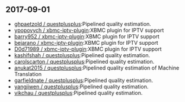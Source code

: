 ## 2017-09-01

* [ghpaetzold / questplusplus](https://github.com/ghpaetzold/questplusplus):Pipelined quality estimation.
* [ypopovych / xbmc-iptv-plugin](https://github.com/ypopovych/xbmc-iptv-plugin):XBMC plugin for IPTV support
* [barry952 / xbmc-iptv-plugin](https://github.com/barry952/xbmc-iptv-plugin):XBMC plugin for IPTV support
* [bejarano / xbmc-iptv-plugin](https://github.com/bejarano/xbmc-iptv-plugin):XBMC plugin for IPTV support
* [D0d71989 / xbmc-iptv-plugin](https://github.com/D0d71989/xbmc-iptv-plugin):XBMC plugin for IPTV support
* [kashifshah / questplusplus](https://github.com/kashifshah/questplusplus):Pipelined quality estimation.
* [carolscarton / questplusplus](https://github.com/carolscarton/questplusplus):Pipelined quality estimation.
* [anukat2015 / questplusplus](https://github.com/anukat2015/questplusplus):Pipelined quality estimation of Machine Translation
* [garfieldnate / questplusplus](https://github.com/garfieldnate/questplusplus):Pipelined quality estimation.
* [yangjiwen / questplusplus](https://github.com/yangjiwen/questplusplus):Pipelined quality estimation.
* [vikchau / questplusplus](https://github.com/vikchau/questplusplus):Pipelined quality estimation.
